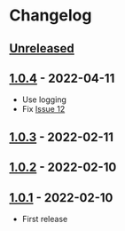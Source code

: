 # Changelog

## [Unreleased]

## [1.0.4] - 2022-04-11

-   Use logging
-   Fix [Issue 12](https://github.com/getindata/doge-datagen/issues/12)

## [1.0.3] - 2022-02-11

## [1.0.2] - 2022-02-10

## [1.0.1] - 2022-02-10

-   First release

[Unreleased]: https://github.com/getindata/doge-datagen/compare/1.0.4...HEAD

[1.0.4]: https://github.com/getindata/doge-datagen/compare/1.0.3...1.0.4

[1.0.3]: https://github.com/getindata/doge-datagen/compare/1.0.2...1.0.3

[1.0.2]: https://github.com/getindata/doge-datagen/compare/1.0.1...1.0.2

[1.0.1]: https://github.com/getindata/doge-datagen/compare/d47c49d10b0370021791f1f429a5d3cb0e77d02e...1.0.1
